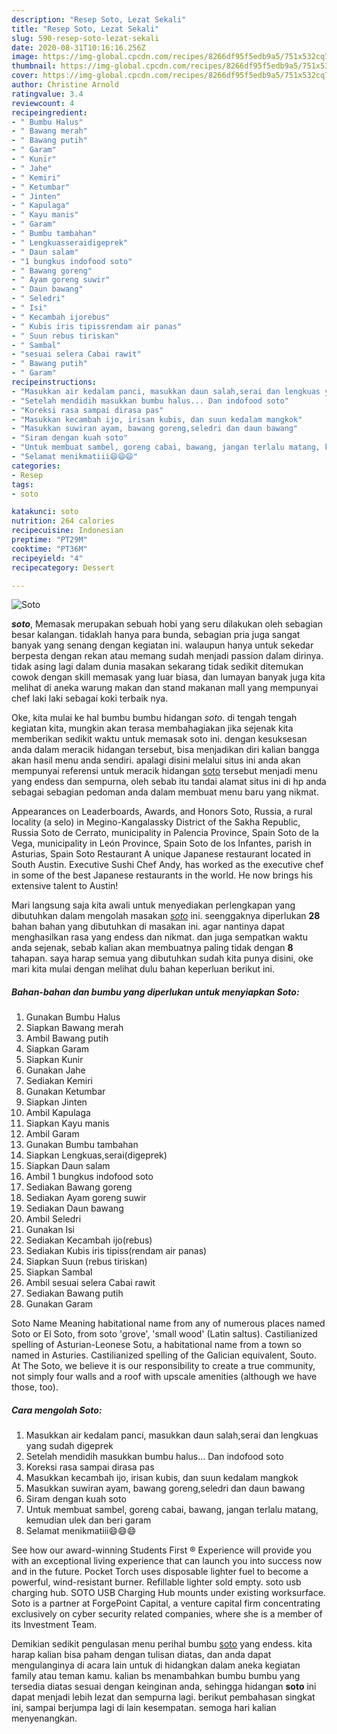 ```yaml
---
description: "Resep Soto, Lezat Sekali"
title: "Resep Soto, Lezat Sekali"
slug: 590-resep-soto-lezat-sekali
date: 2020-08-31T10:16:16.256Z
image: https://img-global.cpcdn.com/recipes/8266df95f5edb9a5/751x532cq70/soto-foto-resep-utama.jpg
thumbnail: https://img-global.cpcdn.com/recipes/8266df95f5edb9a5/751x532cq70/soto-foto-resep-utama.jpg
cover: https://img-global.cpcdn.com/recipes/8266df95f5edb9a5/751x532cq70/soto-foto-resep-utama.jpg
author: Christine Arnold
ratingvalue: 3.4
reviewcount: 4
recipeingredient:
- " Bumbu Halus"
- " Bawang merah"
- " Bawang putih"
- " Garam"
- " Kunir"
- " Jahe"
- " Kemiri"
- " Ketumbar"
- " Jinten"
- " Kapulaga"
- " Kayu manis"
- " Garam"
- " Bumbu tambahan"
- " Lengkuasseraidigeprek"
- " Daun salam"
- "1 bungkus indofood soto"
- " Bawang goreng"
- " Ayam goreng suwir"
- " Daun bawang"
- " Seledri"
- " Isi"
- " Kecambah ijorebus"
- " Kubis iris tipissrendam air panas"
- " Suun rebus tiriskan"
- " Sambal"
- "sesuai selera Cabai rawit"
- " Bawang putih"
- " Garam"
recipeinstructions:
- "Masukkan air kedalam panci, masukkan daun salah,serai dan lengkuas yang sudah digeprek"
- "Setelah mendidih masukkan bumbu halus... Dan indofood soto"
- "Koreksi rasa sampai dirasa pas"
- "Masukkan kecambah ijo, irisan kubis, dan suun kedalam mangkok"
- "Masukkan suwiran ayam, bawang goreng,seledri dan daun bawang"
- "Siram dengan kuah soto"
- "Untuk membuat sambel, goreng cabai, bawang, jangan terlalu matang, kemudian ulek dan beri garam"
- "Selamat menikmatiii😄😄😄"
categories:
- Resep
tags:
- soto

katakunci: soto 
nutrition: 264 calories
recipecuisine: Indonesian
preptime: "PT29M"
cooktime: "PT36M"
recipeyield: "4"
recipecategory: Dessert

---
```



![Soto](https://img-global.cpcdn.com/recipes/8266df95f5edb9a5/751x532cq70/soto-foto-resep-utama.jpg)

<b><i>soto</i></b>, Memasak merupakan sebuah hobi yang seru dilakukan oleh sebagian besar kalangan. tidaklah hanya para bunda, sebagian pria juga sangat banyak yang senang dengan kegiatan ini. walaupun hanya untuk sekedar berpesta dengan rekan atau memang sudah menjadi passion dalam dirinya. tidak asing lagi dalam dunia masakan sekarang tidak sedikit ditemukan cowok dengan skill memasak yang luar biasa, dan lumayan banyak juga kita melihat di aneka warung makan dan stand makanan mall yang mempunyai chef laki laki sebagai koki terbaik nya.

Oke, kita mulai ke hal bumbu bumbu hidangan <i>soto</i>. di tengah tengah kegiatan kita, mungkin akan terasa membahagiakan jika sejenak kita memberikan sedikit waktu untuk memasak soto ini. dengan kesuksesan anda dalam meracik hidangan tersebut, bisa menjadikan diri kalian bangga akan hasil menu anda sendiri. apalagi disini melalui situs ini anda akan mempunyai referensi untuk meracik hidangan <u>soto</u> tersebut menjadi menu yang endess dan sempurna, oleh sebab itu tandai alamat situs ini di hp anda sebagai sebagian pedoman anda dalam membuat menu baru yang nikmat.

Appearances on Leaderboards, Awards, and Honors Soto, Russia, a rural locality (a selo) in Megino-Kangalassky District of the Sakha Republic, Russia Soto de Cerrato, municipality in Palencia Province, Spain Soto de la Vega, municipality in León Province, Spain Soto de los Infantes, parish in Asturias, Spain Soto Restaurant A unique Japanese restaurant located in South Austin. Executive Sushi Chef Andy, has worked as the executive chef in some of the best Japanese restaurants in the world. He now brings his extensive talent to Austin!


Mari langsung saja kita awali untuk menyediakan perlengkapan yang dibutuhkan dalam mengolah masakan <u><i>soto</i></u> ini. seenggaknya diperlukan <b>28</b> bahan bahan yang dibutuhkan di masakan ini. agar nantinya dapat menghasilkan rasa yang endess dan nikmat. dan juga sempatkan waktu anda sejenak, sebab kalian akan membuatnya paling tidak dengan <b>8</b> tahapan. saya harap semua yang dibutuhkan sudah kita punya disini, oke mari kita mulai dengan melihat dulu bahan keperluan berikut ini.

<!--inarticleads1-->

##### Bahan-bahan dan bumbu yang diperlukan untuk menyiapkan Soto:

1. Gunakan  Bumbu Halus
1. Siapkan  Bawang merah
1. Ambil  Bawang putih
1. Siapkan  Garam
1. Siapkan  Kunir
1. Gunakan  Jahe
1. Sediakan  Kemiri
1. Gunakan  Ketumbar
1. Siapkan  Jinten
1. Ambil  Kapulaga
1. Siapkan  Kayu manis
1. Ambil  Garam
1. Gunakan  Bumbu tambahan
1. Siapkan  Lengkuas,serai(digeprek)
1. Siapkan  Daun salam
1. Ambil 1 bungkus indofood soto
1. Sediakan  Bawang goreng
1. Sediakan  Ayam goreng suwir
1. Sediakan  Daun bawang
1. Ambil  Seledri
1. Gunakan  Isi
1. Sediakan  Kecambah ijo(rebus)
1. Sediakan  Kubis iris tipiss(rendam air panas)
1. Siapkan  Suun (rebus tiriskan)
1. Siapkan  Sambal
1. Ambil sesuai selera Cabai rawit
1. Sediakan  Bawang putih
1. Gunakan  Garam


Soto Name Meaning habitational name from any of numerous places named Soto or El Soto, from soto &#39;grove&#39;, &#39;small wood&#39; (Latin saltus). Castilianized spelling of Asturian-Leonese Sotu, a habitational name from a town so named in Asturies. Castilianized spelling of the Galician equivalent, Souto. At The Soto, we believe it is our responsibility to create a true community, not simply four walls and a roof with upscale amenities (although we have those, too). 

<!--inarticleads2-->

##### Cara mengolah Soto:

1. Masukkan air kedalam panci, masukkan daun salah,serai dan lengkuas yang sudah digeprek
1. Setelah mendidih masukkan bumbu halus... Dan indofood soto
1. Koreksi rasa sampai dirasa pas
1. Masukkan kecambah ijo, irisan kubis, dan suun kedalam mangkok
1. Masukkan suwiran ayam, bawang goreng,seledri dan daun bawang
1. Siram dengan kuah soto
1. Untuk membuat sambel, goreng cabai, bawang, jangan terlalu matang, kemudian ulek dan beri garam
1. Selamat menikmatiii😄😄😄


See how our award-winning Students First ® Experience will provide you with an exceptional living experience that can launch you into success now and in the future. Pocket Torch uses disposable lighter fuel to become a powerful, wind-resistant burner. Refillable lighter sold empty. soto usb charging hub. SOTO USB Charging Hub mounts under existing worksurface. Soto is a partner at ForgePoint Capital, a venture capital firm concentrating exclusively on cyber security related companies, where she is a member of its Investment Team. 

Demikian sedikit pengulasan menu perihal bumbu <u>soto</u> yang endess. kita harap kalian bisa paham dengan tulisan diatas, dan anda dapat mengulanginya di acara lain untuk di hidangkan dalam aneka kegiatan family atau teman kamu. kalian bs menambahkan bumbu bumbu yang tersedia diatas sesuai dengan keinginan anda, sehingga hidangan <b>soto</b> ini dapat menjadi lebih lezat dan sempurna lagi. berikut pembahasan singkat ini, sampai berjumpa lagi di lain kesempatan. semoga hari kalian menyenangkan.
